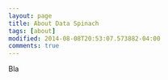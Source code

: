 ```yaml
---
layout: page
title: About Data Spinach
tags: [about]
modified: 2014-08-08T20:53:07.573882-04:00
comments: true
---
```


Bla
